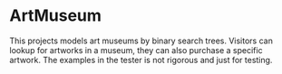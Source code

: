 # ArtMuseum

This projects models art museums by binary search trees. Visitors can lookup for artworks in a museum, they can also purchase a specific artwork. The examples in the tester is not rigorous and just for testing.
